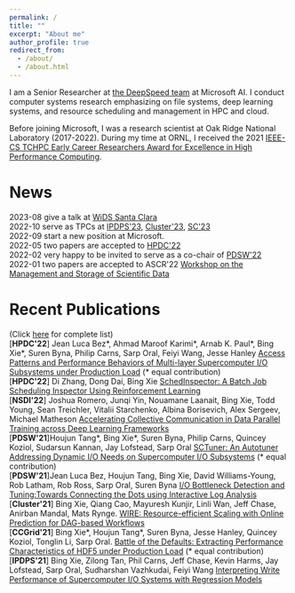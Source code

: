 ```yaml
---
permalink: /
title: ""
excerpt: "About me"
author_profile: true
redirect_from: 
  - /about/
  - /about.html
---
```


I am a Senior Researcher at [the DeepSpeed team](https://www.microsoft.com/en-us/research/project/deepspeed/) at Microsoft AI. I conduct computer systems research emphasizing on file systems, deep learning systems, and resource scheduling and management in HPC and cloud. 

Before joining Microsoft, I was a research scientist at Oak Ridge National Laboratory (2017-2022). During my time at ORNL, I received the 2021 [IEEE-CS TCHPC Early Career Researchers Award for Excellence in High Performance Computing](https://tc.computer.org/tchpc/2021/09/23/2021-ieee-cs-tchpc-award-winners/).   


News
======
<!--2022-01 gave a talk at Microsoft Research and expect to the talks at CSE@UBuffalo, CS@W&M, ECE@Rutgers, and CS@WSU. -->
2023-08 give a talk at [WiDS Santa Clara](http://wids-santaclara.org/?i=1)
<br>2022-10 serve as TPCs at [IPDPS'23](https://www.ipdps.org/), [Cluster'23](https://clustercomp.org/2023/), [SC'23](https://sc23.supercomputing.org/)
<br>2022-09 start a new position at Microsoft. 
<br>2022-05 two papers are accepted to [HPDC'22](https://www.hpdc.org/2022/)
<br>2022-02 very happy to be invited to serve as a co-chair of [PDSW'22](http://www.pdsw.org/index.shtml)
<br>2022-01 two papers are accepted to ASCR'22 [Workshop on the Management and Storage of Scientific Data](https://web.cvent.com/event/1fe48ee7-ca19-49c0-b6eb-d5f4a81c3d5f/websitePage:0f4d4da9-1799-4e38-bd74-b72ee51b5282) 
<!--br>2021-12 serve as TPCs at [Cluster'22](https://clustercomp.org/2022/), [CCGrid'22](https://fcrlab.unime.it/ccgrid22/), [IPDPS'22](https://www.ipdps.org/), [SC'22](https://sc22.supercomputing.org/), [HPDC'22](http://www.hpdc.org/2022/), [HotStorage'22](https://www.hotstorage.org/2022/), [HPC-IODC'22](https://hps.vi4io.org/events/2022/iodc).  
2021-9 two papers are accepted to [PDSW'21](http://www.pdsw.org/index.shtml)
<br>2021-9 selected as a winner of [2021 IEEE-CS TCHPC Early Career Researchers Award](https://tc.computer.org/tchpc/2021/09/23/2021-ieee-cs-tchpc-award-winners/).
<br>2021-7 WIRE is accepted to [Cluster'21](https://clustercomp.org/2021/program/)
<br>2021-6 Our Horovod's proposal is accepted to [NSDI'22](https://www.usenix.org/conference/nsdi22) and is incorporated in [Horovod v0.21.0](https://github.com/horovod/horovod/tree/v0.21.0)
<br>2021-2 HDF5 performance tuning work is accepted to [CCGrid'21](http://cloudbus.org/ccgrid2021/)-->

Recent Publications
======
(Click [here](https://xiexbing.github.io/publications/) for complete list)
<br>[<b>HPDC'22</b>] Jean Luca Bez\*, Ahmad Maroof Karimi\*, Arnab K. Paul\*, Bing Xie\*, Suren Byna, Philip Carns, Sarp Oral, Feiyi Wang, Jesse Hanley [Access Patterns and Performance Behaviors of Multi-layer Supercomputer I/O Subsystems under Production Load](https://xiexbing.github.io/publication/2022-05-io-hpdc22) (\* equal contribution)
<br>[<b>HPDC'22</b>] Di Zhang, Dong Dai, Bing Xie [SchedInspector: A Batch Job Scheduling Inspector Using Reinforcement Learning](https://xiexbing.github.io/publication/2022-05-schedinspector-hpdc22)
<br>[<b>NSDI'22</b>] Joshua Romero, Junqi Yin, Nouamane Laanait, Bing Xie, Todd Young, Sean Treichler, Vitalii Starchenko, Albina Borisevich, Alex Sergeev, Michael Matheson [Accelerating Collective Communication in Data Parallel Training across Deep Learning Frameworks](https://xiexbing.github.io/publication/2022-04-acodl-nsdi22)
<br>[<b>PDSW'21</b>]Houjun Tang\*, Bing Xie\*, Suren Byna, Philip Carns, Quincey Koziol, Sudarsun Kannan, Jay Lofstead, Sarp Oral [SCTuner: An Autotuner Addressing Dynamic I/O Needs on Supercomputer I/O Subsystems](https://xiexbing.github.io/publication/2021-11-sctuner-pdsw21) (\* equal contribution)
<br>[<b>PDSW'21</b>]Jean Luca Bez, Houjun Tang, Bing Xie, David Williams-Young, Rob Latham, Rob Ross, Sarp Oral, Suren Byna [I/O Bottleneck Detection and Tuning:Towards Connecting the Dots using Interactive Log Analysis](https://xiexbing.github.io/publication/2021-11-bottleneck-pdsw21)
<br>[<b>Cluster'21</b>] Bing Xie, Qiang Cao, Mayuresh Kunjir, Linli Wan, Jeff Chase, Anirban Mandal, Mats Rynge. [WIRE: Resource-efficient Scaling with Online Prediction for DAG-based Workflows](https://xiexbing.github.io/publication/2021-09-wire-cluster21)
<br>[<b>CCGrid'21</b>] Bing Xie\*, Houjun Tang\*, Suren Byna, Jesse Hanley, Quincey Koziol, Tonglin Li, Sarp Oral. [Battle of the Defaults: Extracting Performance Characteristics of HDF5 under Production Load](https://xiexbing.github.io/publication/2021-05-hdf5-ccgrid21) (\* equal contribution)
<br>[<b>IPDPS'21</b>] Bing Xie, Zilong Tan, Phil Carns, Jeff Chase, Kevin Harms, Jay Lofstead, Sarp Oral, Sudharshan Vazhkudai, Feiyi Wang [Interpreting Write Performance of Supercomputer I/O Systems with Regression Models](https://xiexbing.github.io/publication/2021-05-modeling-ipdps21)
